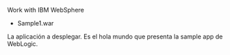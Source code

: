 Work with IBM WebSphere

* Sample1.war

La aplicación a desplegar. Es el hola mundo que presenta la sample app de WebLogic.